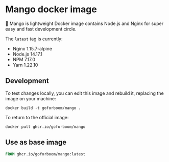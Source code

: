 # Mango docker image
🥭 Mango is lightweight Docker image contains Node.js and Nginx for super easy and fast development circle.

The ```latest``` tag is currently:

- Nginx 1.15.7-alpine
- Node.js 14.17.1
- NPM 7.17.0
- Yarn 1.22.10

## Development

To test changes locally, you can edit this image and rebuild it, replacing the image on your machine:

```shell
docker build -t goforboom/mango .
```

To return to the official image:

```shell
docker pull ghcr.io/goforboom/mango
```

## Use as base image
```Dockerfile
FROM ghcr.io/goforboom/mango:latest
```
